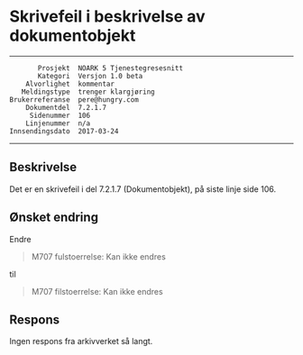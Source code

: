 Skrivefeil i beskrivelse av dokumentobjekt
==========================================

 ------------------  ---------------------------------
           Prosjekt  NOARK 5 Tjenestegresesnitt
           Kategori  Versjon 1.0 beta
        Alvorlighet  kommentar
       Meldingstype  trenger klargjøring
    Brukerreferanse  pere@hungry.com
        Dokumentdel  7.2.1.7
         Sidenummer  106
        Linjenummer  n/a
    Innsendingsdato  2017-03-24
 ------------------  ---------------------------------

Beskrivelse
-----------

Det er en skrivefeil i del 7.2.1.7 (Dokumentobjekt), på siste linje
side 106.

Ønsket endring
--------------

Endre 

> M707 fulstoerrelse: Kan ikke endres

til

> M707 filstoerrelse: Kan ikke endres

Respons
-------

Ingen respons fra arkivverket så langt.
